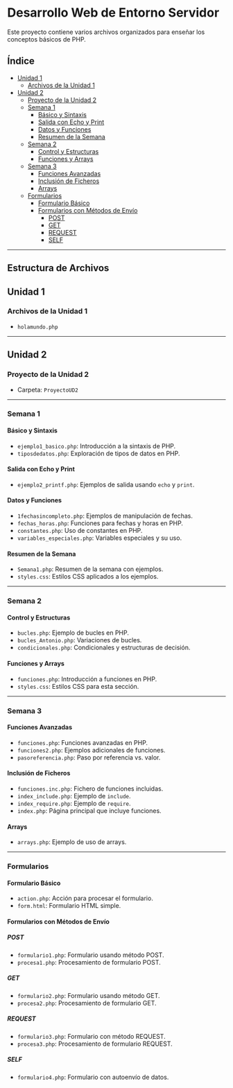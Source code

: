 # Desarrollo Web de Entorno Servidor

Este proyecto contiene varios archivos organizados para enseñar los conceptos básicos de PHP.

## Índice

- [Unidad 1](#unidad-1)
  - [Archivos de la Unidad 1](#archivos-de-la-unidad-1)
- [Unidad 2](#unidad-2)
  - [Proyecto de la Unidad 2](#proyecto-de-la-unidad-2)
  - [Semana 1](#semana-1)
    - [Básico y Sintaxis](#basico-y-sintaxis)
    - [Salida con Echo y Print](#salida-con-echo-y-print)
    - [Datos y Funciones](#datos-y-funciones)
    - [Resumen de la Semana](#resumen-de-la-semana)
  - [Semana 2](#semana-2)
    - [Control y Estructuras](#control-y-estructuras)
    - [Funciones y Arrays](#funciones-y-arrays)
  - [Semana 3](#semana-3)
    - [Funciones Avanzadas](#funciones-avanzadas)
    - [Inclusión de Ficheros](#inclusion-de-ficheros)
    - [Arrays](#arrays)
  - [Formularios](#formularios)
    - [Formulario Básico](#formulario-basico)
    - [Formularios con Métodos de Envío](#formularios-con-metodos-de-envio)
      - [POST](#post)
      - [GET](#get)
      - [REQUEST](#request)
      - [SELF](#self)

---

## Estructura de Archivos

## Unidad 1

### Archivos de la Unidad 1
- `holamundo.php`

---

## Unidad 2

### Proyecto de la Unidad 2
- Carpeta: `ProyectoUD2`

---

### Semana 1

#### Básico y Sintaxis
- `ejemplo1_basico.php`: Introducción a la sintaxis de PHP.
- `tiposdedatos.php`: Exploración de tipos de datos en PHP.

#### Salida con Echo y Print
- `ejemplo2_printf.php`: Ejemplos de salida usando `echo` y `print`.

#### Datos y Funciones
- `1fechasincompleto.php`: Ejemplos de manipulación de fechas.
- `fechas_horas.php`: Funciones para fechas y horas en PHP.
- `constantes.php`: Uso de constantes en PHP.
- `variables_especiales.php`: Variables especiales y su uso.

#### Resumen de la Semana
- `Semana1.php`: Resumen de la semana con ejemplos.
- `styles.css`: Estilos CSS aplicados a los ejemplos.

---

### Semana 2

#### Control y Estructuras
- `bucles.php`: Ejemplo de bucles en PHP.
- `bucles_Antonio.php`: Variaciones de bucles.
- `condicionales.php`: Condicionales y estructuras de decisión.

#### Funciones y Arrays
- `funciones.php`: Introducción a funciones en PHP.
- `styles.css`: Estilos CSS para esta sección.

---

### Semana 3

#### Funciones Avanzadas
- `funciones.php`: Funciones avanzadas en PHP.
- `funciones2.php`: Ejemplos adicionales de funciones.
- `pasoreferencia.php`: Paso por referencia vs. valor.

#### Inclusión de Ficheros
- `funciones.inc.php`: Fichero de funciones incluidas.
- `index_include.php`: Ejemplo de `include`.
- `index_require.php`: Ejemplo de `require`.
- `index.php`: Página principal que incluye funciones.

#### Arrays
- `arrays.php`: Ejemplo de uso de arrays.

---

### Formularios

#### Formulario Básico
- `action.php`: Acción para procesar el formulario.
- `form.html`: Formulario HTML simple.

#### Formularios con Métodos de Envío

##### POST
- `formulario1.php`: Formulario usando método POST.
- `procesa1.php`: Procesamiento de formulario POST.

##### GET
- `formulario2.php`: Formulario usando método GET.
- `procesa2.php`: Procesamiento de formulario GET.

##### REQUEST
- `formulario3.php`: Formulario con método REQUEST.
- `procesa3.php`: Procesamiento de formulario REQUEST.

##### SELF
- `formulario4.php`: Formulario con autoenvío de datos.